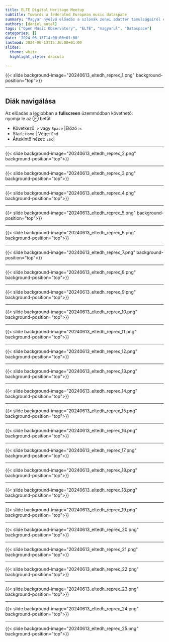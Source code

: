 ```yaml
---
title: ELTE Digital Heritage Meetup
subtitle: Towards a federated European music dataspace
summary: "Magyar nyelvű előadás a szlovák zenei adattér tanulságairól és replikációs lehetőségeiről." 
authors: [daniel_antal]
tags: ["Open Music Observatory", "ELTE", "magyarul", "Dataspace"]
categories: []
date: '2024-06-13T14:00:00+01:00'
lastmod: 2024-06-13T15:30:00+01:00
slides:
  theme: white
  highlight_style: dracula

---
```


{{< slide background-image="20240613_eltedh_reprex_1.png" background-position="top">}}

---

## Diák navigálása

Az előadás a legjobban a
**fullscreen** üzemmódban követhető:</br>
nyomja le az Ⓕ betűt
- Következő: `>` vagy `Space` |Előző :️`<`
- Start: `Home` | Vége: `End`
- Áttekintő nézet: `Esc`|  
<!--- Speaker notes: Ⓢ    [include only if speaker notes are present]-
- Zoom: `Alt + Click 🖱️`-->


---

{{< slide background-image="20240613_eltedh_reprex_2.png" background-position="top">}}

---

{{< slide background-image="20240613_eltedh_reprex_3.png" background-position="top">}}

---
{{< slide background-image="20240613_eltedh_reprex_4.png" background-position="top">}}

---
{{< slide background-image="20240613_eltedh_reprex_5.png" background-position="top">}}

---
{{< slide background-image="20240613_eltedh_reprex_6.png" background-position="top">}}

---
{{< slide background-image="20240613_eltedh_reprex_7.png" background-position="top">}}

---
{{< slide background-image="20240613_eltedh_reprex_8.png" background-position="top">}}

---
{{< slide background-image="20240613_eltedh_reprex_9.png" background-position="top">}}

---
{{< slide background-image="20240613_eltedh_reprex_10.png" background-position="top">}}

---
{{< slide background-image="20240613_eltedh_reprex_11.png" background-position="top">}}

---
{{< slide background-image="20240613_eltedh_reprex_12.png" background-position="top">}}

---
{{< slide background-image="20240613_eltedh_reprex_13.png" background-position="top">}}

---
{{< slide background-image="20240613_eltedh_reprex_14.png" background-position="top">}}

---
{{< slide background-image="20240613_eltedh_reprex_15.png" background-position="top">}}

---
{{< slide background-image="20240613_eltedh_reprex_16.png" background-position="top">}}

---
{{< slide background-image="20240613_eltedh_reprex_17.png" background-position="top">}}

---
{{< slide background-image="20240613_eltedh_reprex_18.png" background-position="top">}}

---
{{< slide background-image="20240613_eltedh_reprex_18.png" background-position="top">}}

---
{{< slide background-image="20240613_eltedh_reprex_19.png" background-position="top">}}

---
{{< slide background-image="20240613_eltedh_reprex_20.png" background-position="top">}}

---
{{< slide background-image="20240613_eltedh_reprex_21.png" background-position="top">}}

---
{{< slide background-image="20240613_eltedh_reprex_22.png" background-position="top">}}

---
{{< slide background-image="20240613_eltedh_reprex_23.png" background-position="top">}}

---
{{< slide background-image="20240613_eltedh_reprex_24.png" background-position="top">}}

---
{{< slide background-image="20240613_eltedh_reprex_25.png" background-position="top">}}
